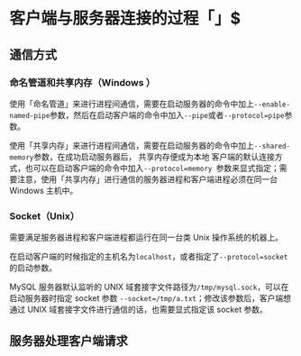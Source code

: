 # 客户端与服务器连接的过程「」$

## 通信方式

### 命名管道和共享内存（Windows ）

使用「命名管道」来进行进程间通信，需要在启动服务器的命令中加上`--enable-named-pipe`参数，然后在启动客户端的命令中加入`--pipe`或者`--protocol=pipe`参数。

使用「共享内存」来进行进程间通信，需要在启动服务器的命令中加上`--shared-memory`参数，在成功启动服务器后， 共享内存便成为本地
客户端的默认连接方式，也可以在启动客户端的命令中加入`--protocol=memory `参数来显式指定；需要注意，使用「共享内存」进行通信的服务器进程和客户端进程必须在同一台 Windows 主机中。

### Socket（Unix）

需要满足服务器进程和客户端进程都运行在同一台类 Unix 操作系统的机器上。

在启动客户端的时候指定的主机名为`localhost`，或者指定了`--protocol=socket`的启动参数。

MySQL 服务器默认监听的 UNIX 域套接字文件路径为`/tmp/mysql.sock`，可以在启动服务器时指定 socket 参数 `--socket=/tmp/a.txt`；修改该参数后，客户端想通过 UNIX 域套接字文件进行通信的话，也需要显式指定该 socket 参数。

## 服务器处理客户端请求

